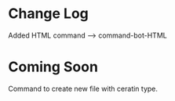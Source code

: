 # Change Log
Added HTML command --> command-bot-HTML

# Coming Soon
Command to create new file with ceratin type.